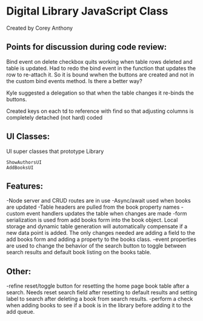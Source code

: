 # Digital Library JavaScript Class

Created by Corey Anthony

## Points for discussion during code review:

Bind event on delete checkbox quits working when table rows deleted and table is updated.  Had to redo the bind event in the function that updates the row to re-attach it.  So it is bound wwhen the buttons are created and not in the custom bind events method.  Is there a better way?

Kyle suggested a delegation so that when the table changes it re-binds the buttons.

Created keys on each td to reference with find so that adjusting columns is completely detached (not hard) coded

## UI Classes:

UI super classes that prototype Library

```
ShowAuthorsUI
AddBooksUI
```
## Features:
-Node server and CRUD routes are in use
-Async/await used when books are updated
-Table headers are pulled from the book property names
-custom event handlers updates the table when changes are made
-form serialization is used from add books form into the book object.  Local storage and dynamic table generation will automatically compensate if a new data point is added.  The only changes needed are adding a field to the add books form and adding a property to the books class.
-event properties are used to change the behavior of the search button to toggle between search results and default book listing on the books table.



## Other:

-refine reset/toggle button for resetting the home page book table after a search.  Needs reset search field after resetting to default results and setting label to search after deleting a book from search results.
-perform a check when adding books to see if a book is in the library before adding it to the add queue.

